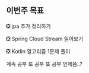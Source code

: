 ## 이번주 목표

❎ jpa 추가 정리하기  

❎ Spring Cloud Stream 읽어보기  

❎ Kotlin 알고리즘 1문제 풀이  
 
계속 공부 또 공부 또 공부 언제쯤..?